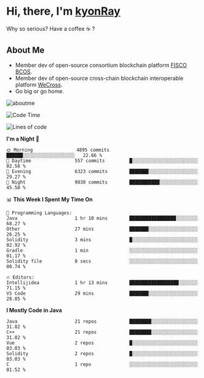 # Hi, there, I'm [kyonRay](https://kyonRay.github.io)

Why so serious? Have a coffee ☕️ ?

## About Me

- Member dev of open-source consortium blockchain platform [FISCO BCOS](https://github.com/FISCO-BCOS).
- Member dev of open-source cross-chain blockchain interoperable platform [WeCross](https://github.com/WeBankBlockchain/WeCross).
- Go big or go home.

![aboutme](https://github-readme-stats.vercel.app/api?username=kyonRay&count_private=true&show_icons=true)

<!-- ![top-langs](https://github-readme-stats.vercel.app/api/top-langs/?username=kyonRay&layout=compact&hide=shell,html) -->

<!--START_SECTION:waka-->
![Code Time](http://img.shields.io/badge/Code%20Time-322%20hrs-blue)

![Lines of code](https://img.shields.io/badge/From%20Hello%20World%20I%27ve%20Written-14.7%20million%20lines%20of%20code-blue)

**I'm a Night 🦉** 

```text
🌞 Morning                4895 commits        ██████░░░░░░░░░░░░░░░░░░░   22.66 % 
🌆 Daytime                557 commits         █░░░░░░░░░░░░░░░░░░░░░░░░   02.58 % 
🌃 Evening                6323 commits        ███████░░░░░░░░░░░░░░░░░░   29.27 % 
🌙 Night                  9830 commits        ███████████░░░░░░░░░░░░░░   45.50 % 
```


📊 **This Week I Spent My Time On** 

```text
💬 Programming Languages: 
Java                     1 hr 10 mins        █████████████████░░░░░░░░   68.27 % 
Other                    27 mins             ███████░░░░░░░░░░░░░░░░░░   26.25 % 
Solidity                 3 mins              █░░░░░░░░░░░░░░░░░░░░░░░░   02.92 % 
Gradle                   1 min               ░░░░░░░░░░░░░░░░░░░░░░░░░   01.17 % 
Solidity file            0 secs              ░░░░░░░░░░░░░░░░░░░░░░░░░   00.74 % 

🔥 Editors: 
Intellijidea             1 hr 13 mins        ██████████████████░░░░░░░   71.15 % 
VS Code                  29 mins             ███████░░░░░░░░░░░░░░░░░░   28.85 % 
```

**I Mostly Code in Java** 

```text
Java                     21 repos            ████████░░░░░░░░░░░░░░░░░   31.82 % 
C++                      21 repos            ████████░░░░░░░░░░░░░░░░░   31.82 % 
Vue                      2 repos             █░░░░░░░░░░░░░░░░░░░░░░░░   03.03 % 
Solidity                 2 repos             █░░░░░░░░░░░░░░░░░░░░░░░░   03.03 % 
C                        1 repo              ░░░░░░░░░░░░░░░░░░░░░░░░░   01.52 % 
```




<!--END_SECTION:waka-->
